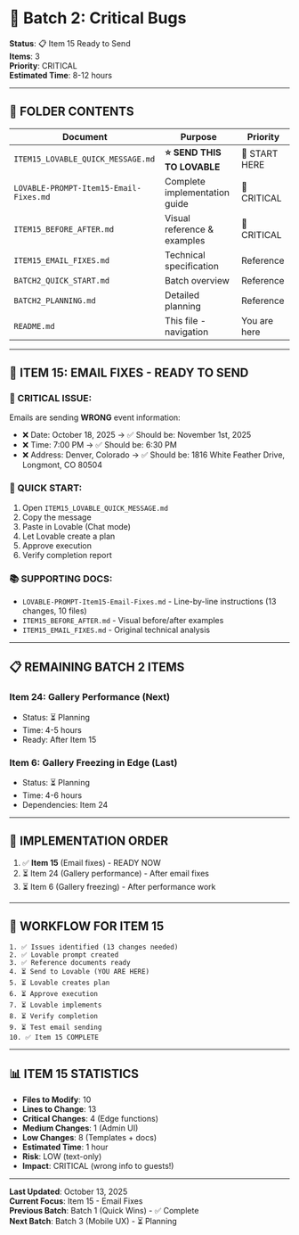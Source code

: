 # 🔴 Batch 2: Critical Bugs

**Status**: 📋 Item 15 Ready to Send  
**Items**: 3  
**Priority**: CRITICAL  
**Estimated Time**: 8-12 hours

---

## 📁 FOLDER CONTENTS

| Document | Purpose | Priority |
|----------|---------|----------|
| `ITEM15_LOVABLE_QUICK_MESSAGE.md` | **⭐ SEND THIS TO LOVABLE** | 🔴 START HERE |
| `LOVABLE-PROMPT-Item15-Email-Fixes.md` | Complete implementation guide | 🔴 CRITICAL |
| `ITEM15_BEFORE_AFTER.md` | Visual reference & examples | 🔴 CRITICAL |
| `ITEM15_EMAIL_FIXES.md` | Technical specification | Reference |
| `BATCH2_QUICK_START.md` | Batch overview | Reference |
| `BATCH2_PLANNING.md` | Detailed planning | Reference |
| `README.md` | This file - navigation | You are here |

---

## 🎯 ITEM 15: EMAIL FIXES - READY TO SEND

### **🔴 CRITICAL ISSUE:**
Emails are sending **WRONG** event information:
- ❌ Date: October 18, 2025 → ✅ Should be: November 1st, 2025
- ❌ Time: 7:00 PM → ✅ Should be: 6:30 PM
- ❌ Address: Denver, Colorado → ✅ Should be: 1816 White Feather Drive, Longmont, CO 80504

### **📧 QUICK START:**
1. Open `ITEM15_LOVABLE_QUICK_MESSAGE.md`
2. Copy the message
3. Paste in Lovable (Chat mode)
4. Let Lovable create a plan
5. Approve execution
6. Verify completion report

### **📚 SUPPORTING DOCS:**
- `LOVABLE-PROMPT-Item15-Email-Fixes.md` - Line-by-line instructions (13 changes, 10 files)
- `ITEM15_BEFORE_AFTER.md` - Visual before/after examples
- `ITEM15_EMAIL_FIXES.md` - Original technical analysis

---

## 📋 REMAINING BATCH 2 ITEMS

### **Item 24**: Gallery Performance (Next)
- Status: ⏳ Planning
- Time: 4-5 hours
- Ready: After Item 15

### **Item 6**: Gallery Freezing in Edge (Last)
- Status: ⏳ Planning
- Time: 4-6 hours
- Dependencies: Item 24

---

## 🚀 IMPLEMENTATION ORDER

1. ✅ **Item 15** (Email fixes) - READY NOW
2. ⏳ Item 24 (Gallery performance) - After email fixes
3. ⏳ Item 6 (Gallery freezing) - After performance work

---

## 🔄 WORKFLOW FOR ITEM 15

```
1. ✅ Issues identified (13 changes needed)
2. ✅ Lovable prompt created
3. ✅ Reference documents ready
4. ⏳ Send to Lovable (YOU ARE HERE)
5. ⏳ Lovable creates plan
6. ⏳ Approve execution
7. ⏳ Lovable implements
8. ⏳ Verify completion
9. ⏳ Test email sending
10. ✅ Item 15 COMPLETE
```

---

## 📊 ITEM 15 STATISTICS

- **Files to Modify**: 10
- **Lines to Change**: 13
- **Critical Changes**: 4 (Edge functions)
- **Medium Changes**: 1 (Admin UI)
- **Low Changes**: 8 (Templates + docs)
- **Estimated Time**: 1 hour
- **Risk**: LOW (text-only)
- **Impact**: CRITICAL (wrong info to guests!)

---

**Last Updated**: October 13, 2025  
**Current Focus**: Item 15 - Email Fixes  
**Previous Batch**: Batch 1 (Quick Wins) - ✅ Complete  
**Next Batch**: Batch 3 (Mobile UX) - ⏳ Planning

